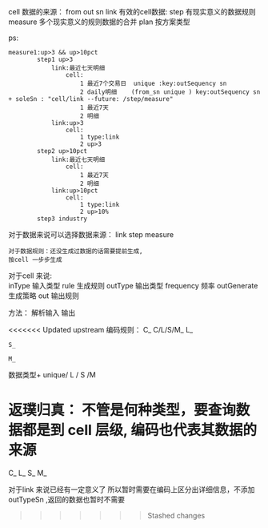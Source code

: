 cell 数据的来源： from  out sn
link 有效的cell数据: 
step 有现实意义的数据规则
measure 多个现实意义的规则数据的合并
plan 按方案类型

ps: 

    measure1:up>3 && up>10pct
            step1 up>3 
                link:最近七天明细
                    cell:
                        1 最近7个交易日  unique :key:outSequency sn 
                        2 daily明细    (from_sn unique ) key:outSequency sn + soleSn : "cell/link --future: /step/measure" 
                        1 最近7天 
                        2 明细
                link:up>3
                    cell:
                        1 type:link
                        2 up>3 
            step2 up>10pct
                link:最近七天明细
                    cell:
                        1 最近7天
                        2 明细
                link:up>10pct
                    cell:
                        1 type:link
                        2 up>10%
            step3 industry

        
            


对于数据来说可以选择数据来源：
    link
    step
    measure

    对于数据规则：还没生成过数据的话需要提前生成,
    按cell 一步步生成








对于cell 来说:  
    inType 输入类型
    rule 生成规则
    outType 输出类型
    frequency 频率
    outGenerate 生成策略
    out 输出规则

方法： 解析输入
      输出


<<<<<<< Updated upstream
编码规则：
    C_
        C/L/S/M_
    L_

    S_

    M_

数据类型+ unique/ L / S /M 

返璞归真： 不管是何种类型，要查询数据都是到 cell 层级, 编码也代表其数据的来源
=======

C_
L_
S_
M_

对于link 来说已经有一定意义了 所以暂时需要在编码上区分出详细信息，不添加outTypeSn ,返回的数据也暂时不需要

>>>>>>> Stashed changes
